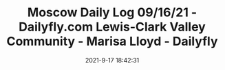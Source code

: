 ---
"title": "Moscow Daily Log 09/16/21 - Dailyfly.com Lewis-Clark Valley Community - Marisa Lloyd - Dailyfly"
"date": "2021-9-17 18:42:31"
"feed_name": "GOOGLENEWSCONSTRUCTION"
"feed_website": "https://news.google.com/search?q=construction%2Bincident&hl=en-US&gl=US&ceid=US:en"
"feed_rss": "https://news.google.com/rss/search?q=construction%2Bincident&hl=en-US&gl=US&ceid=US:en"
"link": "https://lcvalley.dailyfly.com/Home/ArtMID/1352/ArticleID/60703/Moscow-Daily-Log-091621"
"file": "_posts/2021-1-1-5c2629231d135c457807ef5e3354710314c0b2d0.md"
"accident": "0"
"drilling": "0"
"dead": "0"
"injured": "0"
---